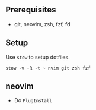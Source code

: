 ## Prerequisites
* git, neovim, zsh, fzf, fd

## Setup
Use `stow` to setup dotfiles.

```
stow -v -R -t ~ nvim git zsh fzf
```

## neovim
- Do `PlugInstall`
